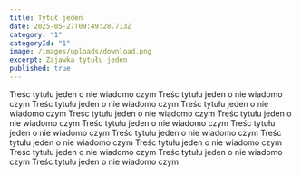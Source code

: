 ```yaml
---
title: Tytuł jeden
date: 2025-05-27T09:49:28.713Z
category: "1"
categoryId: "1"
image: /images/uploads/download.png
excerpt: Zajawka tytułu jeden
published: true
---
```

Treśc tytułu jeden o nie wiadomo czym 
Treśc tytułu jeden o nie wiadomo czym Treśc tytułu jeden o nie wiadomo czym Treśc tytułu jeden o nie wiadomo czym Treśc tytułu jeden o nie wiadomo czym Treśc tytułu jeden o nie wiadomo czym 
Treśc tytułu jeden o nie wiadomo czym Treśc tytułu jeden o nie wiadomo czym Treśc tytułu jeden o nie wiadomo czym Treśc tytułu jeden o nie wiadomo czym Treśc tytułu jeden o nie wiadomo czym 
Treśc tytułu jeden o nie wiadomo czym Treśc tytułu jeden o nie wiadomo czym Treśc tytułu jeden o nie wiadomo czym 
